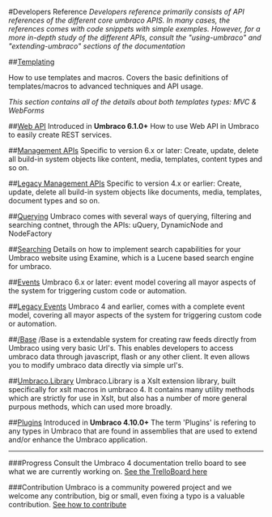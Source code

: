 #Developers Reference
_Developers reference primarily consists of API references of the different core umbraco APIS. In many cases, the references comes with code snippets with simple exemples. However, for a more in-depth study of the different APIs, consult the "using-umbraco" and "extending-umbraco" sections of the documentation_ 

##[Templating](Templating/index.md)

How to use templates and macros. Covers the basic definitions of templates/macros to advanced techniques and API usage.

*This section contains all of the details about both templates types: MVC & WebForms* 

##[Web API](WebApi/index.md) 
Introduced in **Umbraco 6.1.0+**
How to use Web API in Umbraco to easily create REST services.

##[Management APIs](Management-v6/index.md)
Specific to version 6.x or later: Create, update, delete all build-in system objects like content, media, templates, content types and so on. 

##[Legacy Management APIs](Management/index.md)
Specific to version 4.x or earlier: Create, update, delete all build-in system objects like documents, media, templates, document types and so on.

##[Querying](Querying/index.md)
Umbraco comes with several ways of querying, filtering and searching contnet, through the APIs: uQuery, DynamicNode and NodeFactory

##[Searching](Searching/index.md)
Details on how to implement search capabilities for your Umbraco website using Examine, which is a Lucene based search engine for umbraco.

##[Events](Events-v6/index.md)
Umbraco 6.x or later: event model covering all mayor aspects of the system for triggering custom code or automation.  

##[Legacy Events](Events/index.md)
Umbraco 4 and earlier, comes with a complete event model, covering all mayor aspects of the system for triggering custom code or automation.

##[/Base](Api/Base/Index.md)
/Base is a extendable system for creating raw feeds directly from Umbraco using very basic Url's. This enables developers to access umbraco data through javascript, flash or any other client. It even allows you to modify umbraco data directly via simple url's.

##[Umbraco.Library](Api/UmbracoLibrary/index.md)
Umbraco.Library is a Xslt extension library, built specifically for xslt macros in umbraco 4. It contains many utility methods which are strictly for use in Xslt, but also has a number of more general purpous methods, which can used more broadly.

##[Plugins](Plugins/index.md) 
Introduced in **Umbraco 4.10.0+**
The term 'Plugins' is refering to any types in Umbraco that are found in assemblies that are used to extend and/or enhance the Umbraco application.

---

###Progress
Consult the Umbraco 4 documentation trello board to see what we are currently working on.
[See the TrelloBoard here](https://trello.com/board/umbraco-4-documentation/4fdb02df8fc3ef067e809e95)

###Contribution
Umbraco is a community powered project and we welcome any contribution, big or small, even fixing a typo is a valuable contribution.
[See how to contribute](https://github.com/umbraco/Umbraco4Docs) 
